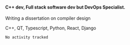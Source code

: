 <h4>C++ dev, Full stack software dev but DevOps Specialist.</h4>
<p>Writing a dissertation on compiler design <p>
<p>C++, QT, Typescript, Python, React, Django</p>

<!--START_SECTION:waka-->

```txt
No activity tracked
```

<!--END_SECTION:waka-->

